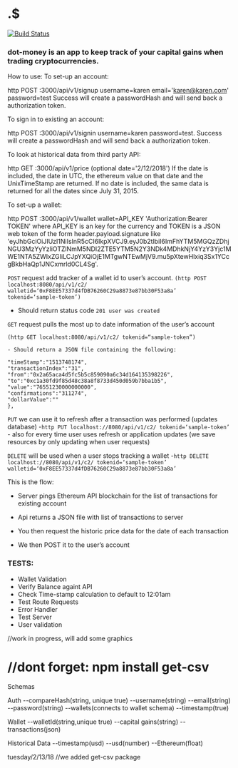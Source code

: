 # .$
[![Build Status](https://travis-ci.org/Dot-money/dot-money.svg?branch=master)](https://travis-ci.org/Dot-money/dot-money)

###  dot-money is an app to keep track of your capital gains when trading cryptocurrencies.

How to use:
To set-up an account:

http POST :3000/api/v1/signup username=karen email='karen@karen.com' password=test
Success will create a passwordHash and will send back a authorization token.

To sign in to existing an account:

http POST :3000/api/v1/signin username=karen password=test.
Success will create a passwordHash and will send back a authorization token.

To look at historical data from third party API:

http GET :3000/api/v1/price (optional date='2/12/2018')
If the date is included, the date in UTC, the ethereum value on that date and the UnixTimeStamp are returned.
If no date is included, the same data is returned for all the dates since July 31, 2015.


To set-up a wallet:

http POST :3000/api/v1/wallet wallet=API_KEY 'Authorization:Bearer TOKEN'
where API_KEY is an key for the currency and TOKEN is a JSON web token of the form header.payload.signature like 'eyJhbGciOiJIUzI1NiIsInR5cCI6IkpXVCJ9.eyJ0b2tlbiI6ImFhYTM5MGQzZDhjNGU3MzYyYzliOTZlNmM5NDI2ZTE5YTM5N2Y3NDk4MDhkNjY4YzY3Yjc1MWE1NTA5ZWIxZGIiLCJpYXQiOjE1MTgwNTEwMjV9.mu5pXtewHlxiq3Sx1YCcgBkbHaQp1JNCxmrld0CL4Sg'.


 ```POST```
request add tracker of a wallet id to user’s account.
```(http POST localhost:8080/api/v1/c2/ walletid=‘0xF8EE57337d4fDB76260C29a8873e87bb30F53a8a’  tokenid=‘sample-token’)```
   - Should return status code ```201 user was created```

```GET```
request pulls the most up to date information of the user’s account

 ```(http GET localhost:8080/api/v1/c2/ tokenid=“sample-token”)```

    - Should return a JSON file containing the following:

  ```{"blockNumber":"4763872",
"timeStamp":"1513748174",
"transactionIndex":"31",
"from":"0x2a65aca4d5fc5b5c859090a6c34d164135398226",
"to":"0xc1a30fd9f85d48c38a8f8733d450d059b7bba1b5",
"value":"76551230000000000",
"confirmations":"311274",
"dollarValue":""
},
```
```PUT```
we can use it to refresh after a transaction was performed (updates database)
            -```http PUT localhost://8080/api/v1/c2/ tokenid=‘sample-token’```
            - also for every time user uses refresh or application updates (we save resources by only updating when user requests)

``` DELETE ```
will be used when a user stops tracking a wallet
                  -```http DELETE localhost://8080/api/v1/c2/ tokenid=‘sample-token’ walletid=‘0xF8EE57337d4fDB76260C29a8873e87bb30F53a8a’```

This is the flow:

- Server pings Ethereum API blockchain for the list of transactions for existing account

- Api returns a JSON file with list of transactions to server

- You then request the historic price data for the date of each transaction

- We then POST it to the user’s account

### TESTS:
- Wallet Validation
- Verify Balance againt API
- Check Time-stamp calculation to default to 12:01am
- Test Route Requests
- Error Handler
- Test Server
- User validation


//work in progress, will add some graphics

//dont forget: npm install get-csv
=======
Schemas

Auth
--compareHash(string, unique true)
--username(string)
--email(string)
--password(string)
--wallets(connects to wallet schema)
--timestamp(true)

Wallet
--walletId(string,unique true)
--capital gains(string)
--transactions(json)

Historical Data
--timestamp(usd)
--usd(number)
--Ethereum(float)


tuesday/2/13/18
//we added get-csv package
